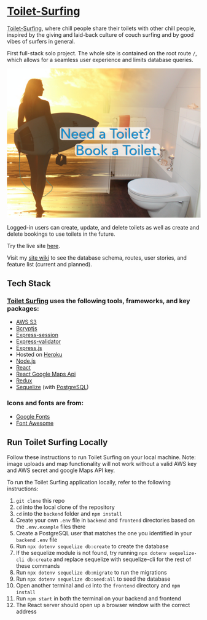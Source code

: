 # [Toilet-Surfing](https://toiletsurfing.herokuapp.com/)

[Toilet-Surfing](https://toiletsurfing.herokuapp.com/), where chill people share their toilets with other chill people, inspired by the giving and laid-back culture of couch surfing and by good vibes of surfers in general. 

First full-stack solo project. The whole site is contained on the root route `/`, which allows for a seamless user experience and limits database queries.

![Welcome to Toilet Surfing](/frontend/public/pictures/toilet-surfer-preview.png)

Logged-in users can create, update, and delete toilets as well as create and delete bookings to use toilets in the future.

Try the live site [here](https://toiletsurfing.herokuapp.com/).

Visit my [site wiki](https://github.com/zduvall/Toilet-Surfing/wiki) to see the database schema, routes, user stories, and feature list (current and planned).

## Tech Stack
### [Toilet Surfing](https://toiletsurfing.herokuapp.com/) uses the following tools, frameworks, and key packages:

* [AWS S3](https://aws.amazon.com/s3/)
* [Bcryptjs](https://www.npmjs.com/package/bcrypt)
* [Express-session](https://www.npmjs.com/package/express-session)
* [Express-validator](https://express-validator.github.io/docs/)
* [Express.js](https://expressjs.com/)
* Hosted on [Heroku](https://dashboard.heroku.com/)
* [Node.js](https://nodejs.org/en/)
* [React](https://reactjs.org/)
* [React Google Maps Api](https://react-google-maps-api-docs.netlify.app/)
* [Redux](https://react-redux.js.org/)
* [Sequelize](https://sequelize.org/) (with [PostgreSQL](https://www.postgresql.org/))


### Icons and fonts are from:
* [Google Fonts](https://fonts.google.com/)
* [Font Awesome](https://fontawesome.com/)

## Run Toilet Surfing Locally
Follow these instructions to run Toilet Surfing on your local machine. Note: image uploads and map functionality will not work without a valid AWS key and AWS secret and google Maps API key.

To run the Toilet Surfing application locally, refer to the following instructions:

1. `git clone` this repo
2. `cd` into the local clone of the repository
3. `cd` into the `backend` folder and `npm install`
4. Create your own `.env` file in `backend` and `frontend` directories based on the `.env.example` files there
5. Create a PostgreSQL user that matches the one you identified in your `backend` `.env` file
6. Run `npx dotenv sequelize db:create` to create the database
7. If the sequelize module is not found, try running `npx dotenv sequelize-cli db:create` and replace sequelize with sequelize-cli for the rest of these commands
8. Run `npx dotenv sequelize db:migrate` to run the migrations
9. Run `npx dotenv sequelize db:seed:all` to seed the database
10. Open another terminal and `cd` into the `frontend` directory and `npm install`
11. Run `npm start` in both the terminal on your backend and frontend
12. The React server should open up a browser window with the correct address
